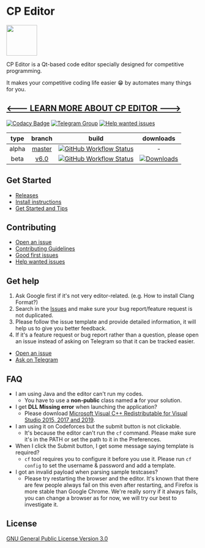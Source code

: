 # CP Editor

<img src=assets/icon.ico height="80" width="80">

CP Editor is a Qt-based code editor specially designed for competitive programming.

It makes your competitive coding life easier :grin: by automates many things for you.

## [<--- LEARN MORE ABOUT CP EDITOR --->](https://cpeditor.github.io/)

[![Codacy Badge](https://api.codacy.com/project/badge/Grade/ce0f297f31f74485b0d340949d08d605)](https://www.codacy.com/gh/cpeditor/cpeditor)
[![Telegram Group](https://img.shields.io/badge/join-telegram%20chat-success)](https://t.me/cpeditor)
[![Help wanted issues](https://img.shields.io/github/issues/cpeditor/cpeditor/help%20wanted)](https://github.com/cpeditor/cpeditor/issues?q=is%3Aissue+is%3Aopen+label%3A%22help+wanted%22)

| type  |                           branch                           |                                                                                           build                                                                                            |                                                                   downloads                                                                    |
| :---: | :--------------------------------------------------------: | :----------------------------------------------------------------------------------------------------------------------------------------------------------------------------------------: | :--------------------------------------------------------------------------------------------------------------------------------------------: |
| alpha | [master](https://github.com/cpeditor/cpeditor/tree/master) | [![GitHub Workflow Status](https://img.shields.io/github/workflow/status/cpeditor/cpeditor/CI:%20Build%20Test/master)](https://github.com/cpeditor/cpeditor/actions?query=branch%3Amaster) |                                                                       -                                                                        |
| beta  |   [v6.0](https://github.com/cpeditor/cpeditor/tree/v6.0)   |   [![GitHub Workflow Status](https://img.shields.io/github/workflow/status/cpeditor/cpeditor/CI:%20Build%20Test/v6.0)](https://github.com/cpeditor/cpeditor/actions?query=branch%3Av6.0)   | [![Downloads](https://img.shields.io/github/downloads/cpeditor/cpeditor/6.0.3/total)](https://github.com/cpeditor/cpeditor/releases/tag/6.0.3) |

## Get Started

- [Releases](https://github.com/cpeditor/cpeditor/releases)
- [Install instructions](doc/INSTALL.md)
- [Get Started and Tips](doc/MANUAL.md)

## Contributing

- [Open an issue](https://github.com/cpeditor/cpeditor/issues/new/choose)
- [Contributing Guidelines](doc/CONTRIBUTING.md)
- [Good first issues](https://github.com/cpeditor/cpeditor/issues?q=is%3Aissue+is%3Aopen+label%3A%22good+first+issue%22)
- [Help wanted issues](https://github.com/cpeditor/cpeditor/issues?q=is%3Aissue+is%3Aopen+label%3A%22help+wanted%22)

## Get help

1. Ask Google first if it's not very editor-related. (e.g. How to install Clang Format?)
2. Search in the [Issues](https://github.com/cpeditor/cpeditor/issues) and make sure your bug report/feature request is not duplicated.
3. Please follow the issue template and provide detailed information, it will help us to give you better feedback.
4. If it's a feature request or bug report rather than a question, please open an issue instead of asking on Telegram so that it can be tracked easier.

- [Open an issue](https://github.com/cpeditor/cpeditor/issues/new/choose)
- [Ask on Telegram](https://t.me/cpeditor)

## FAQ

- I am using Java and the editor can't run my codes.
   - You have to use a **non-public** class named **a** for your solution.
- I get **DLL Missing error** when launching the application?
   - Please download  [Microsoft Visual C++ Redistributable for Visual Studio 2015, 2017 and 2019](https://support.microsoft.com/en-us/help/2977003/the-latest-supported-visual-c-downloads).
- I am using it on Codeforces but the submit button is not clickable.
   - It's because the editor can't run the `cf` command. Please make sure it's in the PATH or set the path to it in the Preferences.
- When I click the Submit button, I get some message saying template is required?
   - `cf` tool requires you to configure it before you use it. Please run `cf config` to set the username & password and add a template.
- I got an invalid payload when parsing sample testcases?
   - Please try restarting the browser and the editor. It's known that there are few people always fail on this even after restarting, and Firefox is more stable than Google Chrome. We're really sorry if it always fails, you can change a browser as for now, we will try our best to investigate it.

License
----

[GNU General Public License Version 3.0](https://github.com/cpeditor/cpeditor/blob/master/LICENSE)
